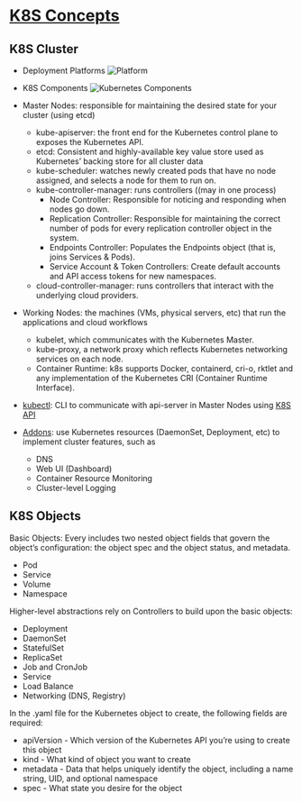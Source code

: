 # [K8S Concepts](https://kubernetes.io/docs/concepts/)

## K8S Cluster
- Deployment Platforms
![Platform](https://d33wubrfki0l68.cloudfront.net/26a177ede4d7b032362289c6fccd448fc4a91174/eb693/images/docs/container_evolution.svg)
- K8S Components
![Kubernetes Components](https://d33wubrfki0l68.cloudfront.net/817bfdd83a524fed7342e77a26df18c87266b8f4/3da7c/images/docs/components-of-kubernetes.png)
- Master Nodes: responsible for maintaining the desired state for your cluster (using etcd)
    - kube-apiserver: the front end for the Kubernetes control plane to exposes the Kubernetes API.
    - etcd: Consistent and highly-available key value store used as Kubernetes’ backing store for all cluster data
    - kube-scheduler: watches newly created pods that have no node assigned, and selects a node for them to run on.
    - kube-controller-manager: runs controllers ((may in one process)
         - Node Controller: Responsible for noticing and responding when nodes go down.
         - Replication Controller: Responsible for maintaining the correct number of pods for every replication controller object in the system.
         - Endpoints Controller: Populates the Endpoints object (that is, joins Services & Pods).
         - Service Account & Token Controllers: Create default accounts and API access tokens for new namespaces.
    - cloud-controller-manager: runs controllers that interact with the underlying cloud providers.
    
- Working Nodes: the machines (VMs, physical servers, etc) that run the applications and cloud workflows
    - kubelet, which communicates with the Kubernetes Master.
    - kube-proxy, a network proxy which reflects Kubernetes networking services on each node.
    - Container Runtime: k8s supports Docker, containerd, cri-o, rktlet and any implementation of the Kubernetes CRI (Container Runtime Interface).
- [kubectl](https://kubernetes.io/docs/reference/kubectl/overview/): CLI to communicate with api-server in Master Nodes using [K8S API](https://kubernetes.io/docs/reference/kubernetes-api/api-index/)
- [Addons](https://kubernetes.io/docs/concepts/cluster-administration/addons/): use Kubernetes resources (DaemonSet, Deployment, etc) to implement cluster features, such as
    - DNS
    - Web UI (Dashboard)
    - Container Resource Monitoring
    - Cluster-level Logging


## K8S Objects
Basic Objects: Every includes two nested object fields that govern the object’s configuration: the object spec and the object status,  and metadata.
- Pod
- Service
- Volume
- Namespace

 Higher-level abstractions rely on Controllers to build upon the basic objects:
- Deployment
- DaemonSet
- StatefulSet
- ReplicaSet
- Job and CronJob
- Service
- Load Balance
- Networking (DNS, Registry)

In the .yaml file for the Kubernetes object to create, the following fields are required:
- apiVersion - Which version of the Kubernetes API you’re using to create this object
- kind - What kind of object you want to create
- metadata - Data that helps uniquely identify the object, including a name string, UID, and optional namespace
- spec - What state you desire for the object


